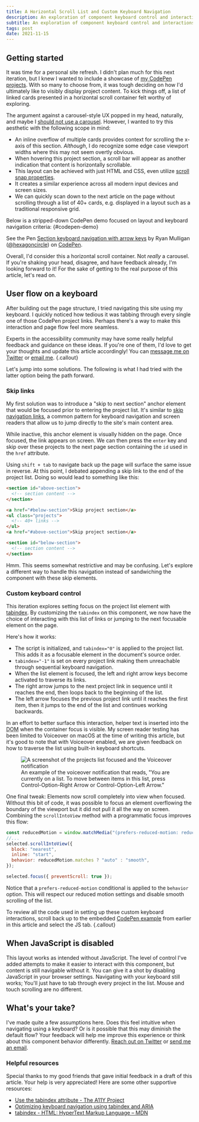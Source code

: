 ```yaml
---
title: A Horizontal Scroll List and Custom Keyboard Navigation
description: An exploration of component keyboard control and interactions with large sections of focusable content.
subtitle: An exploration of component keyboard control and interactions with large sections of focusable content.
tags: post
date: 2021-11-15
---
```


## Getting started

It was time for a personal site refresh. I didn't plan much for this next iteration, but I knew I wanted to include a showcase of [my CodePen projects](https://codepen.io/hexagoncircle). With so many to choose from, it was tough deciding on how I'd ultimately like to visibly display project content. To kick things off, a list of linked cards presented in a horizontal scroll container felt worthy of exploring.

The argument against a carousel-style UX popped in my head, naturally, and maybe I [should not use a carousel](https://shouldiuseacarousel.com/). However, I wanted to try this aesthetic with the following scope in mind:

- An inline overflow of multiple cards provides context for scrolling the x-axis of this section. _Although_, I do recognize some edge case viewport widths where this may not seem overtly obvious.
- When hovering this project section, a scroll bar will appear as another indication that content is horizontally scrollable.
- This layout can be achieved with just HTML and CSS, even utilize [scroll snap properties](https://developer.mozilla.org/en-US/docs/Web/CSS/CSS_Scroll_Snap).
- It creates a similar experience across all modern input devices and screen sizes.
- We can quickly scan down to the next article on the page without scrolling through a list of 40+ cards, e.g. displayed in a layout such as a traditional responsive grid.

Below is a stripped-down CodePen demo focused on layout and keyboard navigation criteria:
{#codepen-demo}

<p class="codepen" data-height="590" data-default-tab="result" data-slug-hash="QWMZBve" data-user="hexagoncircle">
  <span>See the Pen <a href="https://codepen.io/hexagoncircle/pen/QWMZBve">
  Section keyboard navigation with arrow keys</a> by Ryan Mulligan (<a href="https://codepen.io/hexagoncircle">@hexagoncircle</a>)
  on <a href="https://codepen.io">CodePen</a>.</span>
</p>
<script async src="https://cpwebassets.codepen.io/assets/embed/ei.js"></script>

Overall, I'd consider this a horizontal scroll container. Not _really_ a carousel. If you're shaking your head, disagree, and have feedback already, I'm looking forward to it! For the sake of getting to the real purpose of this article, let's read on.

## User flow on a keyboard

After building out the page structure, I tried navigating this site using my keyboard. I quickly noticed how tedious it was tabbing through every single one of those CodePen project links. Perhaps there's a way to make this interaction and page flow feel more seamless.

Experts in the accessibility community may have some really helpful feedback and guidance on these ideas. If you're one of them, I'd love to get your thoughts and update this article accordingly! You can [message me on Twitter](https://twitter.com/hexagoncircle) or <a href="{% mailToPath title %}" target="_blank" rel="noopener">email me</a>.
{.callout}

Let's jump into some solutions. The following is what I had tried with the latter option being the path forward.

### Skip links

My first solution was to introduce a "skip to next section" anchor element that would be focused prior to entering the project list. It's similar to [skip navigation links](https://www.a11ymatters.com/pattern/skip-link/), a common pattern for keyboard navigation and screen readers that allow us to jump directly to the site's main content area.

While inactive, this anchor element is visually hidden on the page. Once focused, the link appears on screen. We can then press the `enter` key and skip over these projects to the next page section containing the `id` used in the `href` attribute.

Using `shift + tab` to navigate back up the page will surface the same issue in reverse. At this point, I debated appending a skip link to the end of the project list. Doing so would lead to something like this:

```html
<section id="above-section">
  <!-- section content -->
</section>

<a href="#below-section">Skip project section</a>
<ul class="projects">
  <!-- 40+ links -->
</ul>
<a href="#above-section">Skip project section</a>

<section id="below-section">
  <!-- section content -->
</section>
```

Hmm. This seems somewhat restrictive and may be confusing. Let's explore a different way to handle this navigation instead of sandwiching the component with these skip elements.

### Custom keyboard control

This iteration explores setting focus on the project list element with [tabindex](https://www.a11yproject.com/posts/2021-01-28-how-to-use-the-tabindex-attribute/). By customizing the `tabindex` on this component, we now have the choice of interacting with this list of links or jumping to the next focusable element on the page.

Here's how it works:

- The script is initialized, and `tabindex="0"` is applied to the project list. This adds it as a focusable element in the document's source order.
- `tabindex="-1"` is set on every project link making them unreachable through sequential keyboard navigation.
- When the list element is focused, the left and right arrow keys become activated to traverse its links.
- The right arrow jumps to the next project link in sequence until it reaches the end, then loops back to the beginning of the list.
- The left arrow focuses the previous project link until it reaches the first item, then it jumps to the end of the list and continues working backwards.

In an effort to better surface this interaction, helper text is inserted into the <abbr title="Document Object Model">DOM</abbr> when the container focus is visible. My screen reader testing has been limited to Voiceover on macOS at the time of writing this article, but it's good to note that with Voiceover enabled, we are given feedback on how to traverse the list using built-in keyboard shortcuts.

<figure>
  <img src="/assets/blog/projects-list-focus-voiceover-text.png" alt="A screenshot of the projects list focused and the Voiceover notification" />
  <figcaption>An example of the voiceover notification that reads, "You are currently on a list. To move between items in this list, press Control-Option-Right Arrow or Control-Option-Left Arrow."</figcaption>
</figure>

One final tweak: Elements now scroll completely into view when focused. Without this bit of code, it was possible to focus an element overflowing the boundary of the viewport but it did not pull it all the way on screen. Combining the `scrollIntoView` method with a programmatic focus improves this flow:

```js
const reducedMotion = window.matchMedia("(prefers-reduced-motion: reduce)");
//...
selected.scrollIntoView({
  block: "nearest",
  inline: "start",
  behavior: reducedMotion.matches ? "auto" : "smooth",
});

selected.focus({ preventScroll: true });
```

Notice that a `prefers-reduced-motion` conditional is applied to the `behavior` option. This will respect our reduced motion settings and disable smooth scrolling of the list.

To review all the code used in setting up these custom keyboard interactions, scroll back up to the embedded [CodePen example](#codepen-demo) from earlier in this article and select the JS tab.
{.callout}

## When JavaScript is disabled

This layout works as intended without JavaScript. The level of control I've added attempts to make it easier to interact with this component, but content is still navigable without it. You can give it a shot by disabling JavaScript in your browser settings. Navigating with your keyboard still works; You'll just have to tab through every project in the list. Mouse and touch scrolling are no different.

## What's your take?

I've made quite a few assumptions here. Does this feel intuitive when navigating using a keyboard? Or is it possible that this may diminish the default flow? Your feedback will help me improve this experience or think about this component behavior differently. [Reach out on Twitter](https://twitter.com/hexagoncircle) or <a href="{% mailToPath title %}" target="_blank" rel="noopener">send me an email</a>.

### Helpful resources

Special thanks to my good friends that gave initial feedback in a draft of this article. Your help is very appreciated! Here are some other supportive resources:

- [Use the tabindex attribute - The A11Y Project](https://www.a11yproject.com/posts/2021-01-28-how-to-use-the-tabindex-attribute/)
- [Optimizing keyboard navigation using tabindex and ARIA](https://www.sarasoueidan.com/blog/keyboard-friendlier-article-listings/)
- [tabindex - HTML: HyperText Markup Language – MDN](https://developer.mozilla.org/en-US/docs/Web/HTML/Global_attributes/tabindex)
